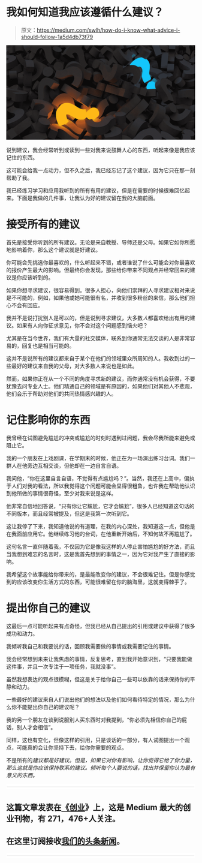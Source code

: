 # 我如何知道我应该遵循什么建议？

> 原文：<https://medium.com/swlh/how-do-i-know-what-advice-i-should-follow-1a5d4db73f79>

![](img/26a4592d1d6b31d5b797f7a76184637e.png)

说到建议，我会经常听到或读到一些对我来说鼓舞人心的东西，听起来像是我应该记住的东西。

这可能会给我一点动力，但不久之后，我已经忘记了这个建议，因为它只在那一刻帮助了我。

我已经练习学习和应用我听到的所有有用的建议，但是在需要的时候很难回忆起来。下面是我做的几件事，让我认为好的建议留在我的大脑前面。

# 接受所有的建议

首先是接受你听到的所有建议。无论是来自教授、导师还是父母。如果它如你所愿地影响着你，那么这个建议就是好建议。

你可能会先挑选你最喜欢的，什么听起来不错，或者谁说了什么可能会对你最喜欢的报价产生最大的影响。但最终你会发现，那些给你带来不同观点并经常回来的建议是你应该听到的。

如果你想寻求建议，很容易得到。很多人担心，向他们崇拜的人寻求建议相对来说是不可能的，例如，如果他或她可能很有名，并收到很多粉丝的来信，那么他们担心不会有回应。

我并不是说打扰别人是可以的，但是说到寻求建议，大多数*人*都喜欢给出有用的建议。如果有人向你征求意见，你不会对这个问题感到恼火吧？

尤其是在当今世界，我们有大量的社交媒体，联系到你通常无法交谈的人是非常容易的，回复也是相当可能的。

这并不是说所有的建议都来自于某个在他们的领域里众所周知的人。我收到过的一些最好的建议来自我的父母，对大多数人来说也是如此。

然而，如果你正在从一个不同的角度寻求新的建议，而你通常没有机会获得，不要犹豫去问专业人士。他们精通自己的领域是有原因的，如果他们对其他人不悲观，他们会乐于帮助对他们的共同热情感兴趣的人。

# 记住影响你的东西

我曾经在试图避免尴尬的冲突或尴尬的时刻时遇到过问题，我会尽我所能来避免或阻止它。

我的一个朋友在上戏剧课，在学期末的时候，他正在为一场演出练习台词。我们一群人在他旁边互相交谈，但他却在一边自言自语。

我问他，“你在这里自言自语，不觉得有点尴尬吗？”。当然，我还在上高中，偏执于人们对我的看法，所以我觉得这个问题可能会显得很粗鲁，也许我在帮助他认识到他所做的事情很奇怪，至少对我来说是这样。

他非常自信地回答说，“只有你让它尴尬，它才会尴尬”，很多人已经知道这句话的不同版本，而且经常被提及，但这是我第一次听到它。

这让我停了下来，我知道他说的有道理，在我的内心深处，我知道这一点，但他是在我面前应用它。他继续练习他的台词，在他重新开始后，不知何故不再尴尬了。

这句名言一直伴随着我，不仅因为它是像我这样的人停止害怕尴尬的好方法，而且当我想到难忘的名言时，这是我首先想到的事情之一，因为它对我产生了直接的影响。

我希望这个故事能给你带来的，是最能改变你的建议，不会很难记住。但是你感觉到的应该改变你生活方式的东西，可能很难留在你的脑海里，这就变得棘手了。

# 提出你自己的建议

这最后一点可能听起来有点奇怪，但我已经从自己提出的引用或建议中获得了很多成功和动力。

我倾听我自己和我要说的话，回顾我需要做的事情或我需要记住的事情。

我会经常想到未来让我焦虑的事情，反复思考，直到我开始意识到，“只要我能做这件事，并且一次专注于一项任务，我就没事”。

虽然我想表达的观点很模糊，但这是关于给你自己一些可以依靠的话来保持你的平静和动力。

一些最好的建议来自人们说出他们的想法以及他们如何看待特定的情况，那么为什么你不能提出你自己的建议呢？

我的另一个朋友在谈到说服别人买东西时对我提到，“你必须先相信你自己的屁话，别人才会相信”。

同样，这也有变化，但像这样的引用，只是谈话的一部分，有人试图提出一个观点，可能真的会让你坚持下去，给你你需要的观点。

不是所有的*建议都是好建议。但是，如果它对你有影响，让你觉得它给了你力量，那么这就是你应该保持联系的建议。倾听每个人要说的话，找出并保留你认为最有意义的东西。*

![](img/731acf26f5d44fdc58d99a6388fe935d.png)

## 这篇文章发表在[《创业](https://medium.com/swlh)》上，这是 Medium 最大的创业刊物，有 271，476+人关注。

## 在这里订阅接收[我们的头条新闻](http://growthsupply.com/the-startup-newsletter/)。

![](img/731acf26f5d44fdc58d99a6388fe935d.png)
